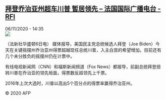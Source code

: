 <!--1604674584000-->
[拜登乔治亚州超车川普  暂居领先 – 法国国际广播电台 - RFI](http://www.rfi.fr//cn/contenu/20201106-%E6%8B%9C%E7%99%BB%E4%B9%94%E6%B2%BB%E4%BA%9A%E5%B7%9E%E8%B6%85%E8%BD%A6%E5%B7%9D%E6%99%AE-%E6%9A%82%E5%B1%85%E9%A2%86%E5%85%88)
------

<div>06/11/2020 - 14:35</div><img src="https://s.rfi.fr/media/display/aabbdb50-2038-11eb-bb77-005056a98db9/w:310/p:16x9/int0017b.201106213502.jpg"><div class="t-content__body u-clearfix"><p>（法新社华盛顿6日电）    媒体报导，美国民主党总统候选人拜登（Joe Biden）今天在关键摇摆州乔治亚州得票超越现任总统川普，入主白宫的希望增加。目前还有几个未分胜负的摇摆州仍在计票中。</p><p>    有线电视新闻网（CNN）和福斯新闻频道（Fox News）都报导，前副总统拜登扭转川普在乔治亚的领先局面，得票数反超领先上千票。</p><p>    2016年上次大选时，川普以高出5个百分点的得票率赢得乔治亚州。</p><p class="t-copyright">© 2020 AFP</p>        </div>
